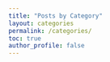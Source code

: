 ```yaml
---
title: "Posts by Category"
layout: categories
permalink: /categories/
toc: true
author_profile: false
---
```

